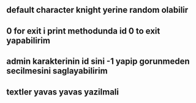 ## default character knight yerine random olabilir

## 0 for exit i print methodunda id 0 to exit yapabilirim

## admin karakterinin id sini -1 yapip gorunmeden secilmesini saglayabilirim

## textler yavas yavas yazilmali
